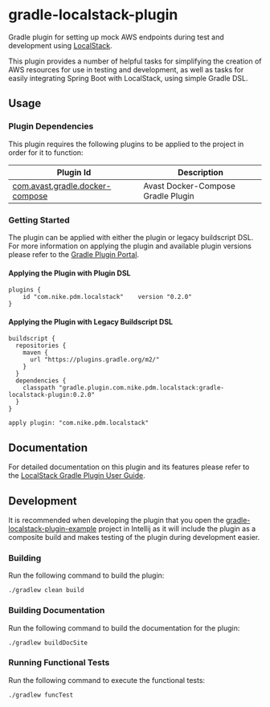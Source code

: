 # gradle-localstack-plugin
Gradle plugin for setting up mock AWS endpoints during test and development using [LocalStack](https://github.com/localstack/localstack).

This plugin provides a number of helpful tasks for simplifying the creation of AWS resources for use in testing and development, 
as well as tasks for easily integrating Spring Boot with LocalStack, using simple Gradle DSL.

## Usage
### Plugin Dependencies
This plugin requires the following plugins to be applied to the project in order for it to function:

| Plugin Id | Description |
| --------- | ----------- |
| [com.avast.gradle.docker-compose](https://plugins.gradle.org/plugin/com.avast.gradle.docker-compose) | Avast Docker-Compose Gradle Plugin

### Getting Started
The plugin can be applied with either the plugin or legacy buildscript DSL. For more information on applying the plugin and available plugin versions please refer to the [Gradle Plugin Portal](https://plugins.gradle.org/plugin/com.nike.pdm.localstack).

#### Applying the Plugin with Plugin DSL
```
plugins {
    id "com.nike.pdm.localstack"    version "0.2.0"
}
```

#### Applying the Plugin with Legacy Buildscript DSL
```
buildscript {
  repositories {
    maven {
      url "https://plugins.gradle.org/m2/"
    }
  }
  dependencies {
    classpath "gradle.plugin.com.nike.pdm.localstack:gradle-localstack-plugin:0.2.0"
  }
}

apply plugin: "com.nike.pdm.localstack"
```

## Documentation
For detailed documentation on this plugin and its features please refer to the [LocalStack Gradle Plugin User Guide](http://nike-inc.github.io/gradle-localstack).

## Development
It is recommended when developing the plugin that you open the [gradle-localstack-plugin-example](../gradle-localstack-plugin-example) project in Intellij as it will include the plugin
as a composite build and makes testing of the plugin during development easier.

### Building
Run the following command to build the plugin:

    ./gradlew clean build 

### Building Documentation
Run the following command to build the documentation for the plugin:

    ./gradlew buildDocSite

### Running Functional Tests
Run the following command to execute the functional tests:

    ./gradlew funcTest
